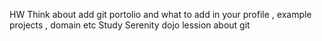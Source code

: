 HW
Think about add git portolio and what to add in your profile , example projects , domain etc
Study Serenity dojo lession about git 
